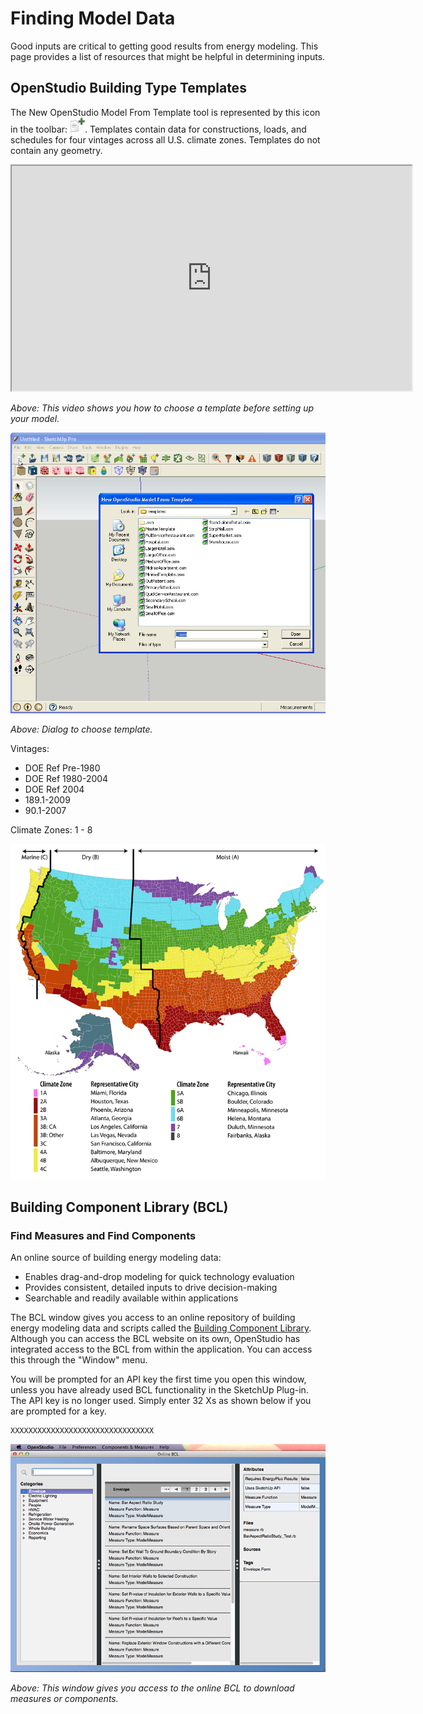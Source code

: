<h1>Finding Model Data</h1>
Good inputs are critical to getting good results from energy modeling. This page provides a list of resources that might be helpful in determining inputs.

## OpenStudio Building Type Templates
The New OpenStudio Model From Template tool is represented by this icon in the toolbar: ![New OpenStudio Model](img/plugin_reference_guide/os_new.png "New OpenStudio Model"). Templates contain data for constructions, loads, and schedules for four vintages across all U.S. climate zones. Templates do not contain any geometry.

<iframe width="640" height="360" src="https://www.youtube.com/embed/wzzY_W2WELo?end=43" allowfullscreen></iframe>

*Above: This video shows you how to choose a template before setting up your model.*

![New OpenStudio Model From Template Dialog](img/create_model/from_template.png)

*Above: Dialog to choose template.*

Vintages:

- DOE Ref Pre-1980
- DOE Ref 1980-2004
- DOE Ref 2004
- 189.1-2009
- 90.1-2007

Climate Zones: 1 - 8

![Climate Zone Map](img/create_model/climate_zones.png)

## Building Component Library (BCL)
### Find Measures and Find Components
An online source of building energy modeling data:

- Enables drag-and-drop modeling for quick technology evaluation
- Provides consistent, detailed inputs to drive decision-making
- Searchable and readily available within applications

The BCL window gives you access to an online repository of building energy modeling data and scripts called the [Building Component Library](https://bcl.nrel.gov/). Although you can access the BCL website on its own, OpenStudio has integrated access to the BCL from within the application. You can access this through the "Window" menu.

You will be prompted for an API key the first time you open this window, unless you have already used BCL functionality in the SketchUp Plug-in. The API key is no longer used. Simply enter 32 Xs as shown below if you are prompted for a key.

```
XXXXXXXXXXXXXXXXXXXXXXXXXXXXXXXX
```

![Online BCL Dialog](img/os_interface/bcl_window.png)

*Above: This window gives you access to the online BCL to download measures or components.*
